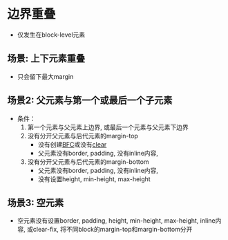 # 边界重叠

- 仅发生在block-level元素

## 场景: 上下元素重叠

- 只会留下最大margin

## 场景2: 父元素与第一个或最后一个子元素  

- 条件： 
  1. 第一个元素与父元素上边界, 或最后一个元素与父元素下边界
  2. 没有分开父元素与后代元素的margin-top
      - 没有创建[BFC](css-block-formatting-context.md)或没有[clear]()
      - 父元素没有border, padding, 没有inline内容, 
  3. 没有分开父元素与后代元素的margin-bottom
      - 父元素没有border, padding, 没有inline内容, 
      - 没有设置height, min-height, max-height

## 场景3: 空元素

- 空元素没有设置border, padding, height, min-height, max-height, inline内容, 或clear-fix, 将不同block的margin-top和margin-bottom分开

